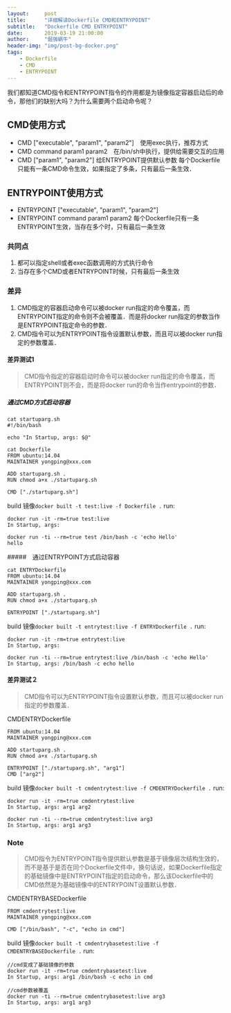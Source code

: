```yaml
---
layout:     post
title:      "详细解读Dockerfile CMD和ENTRYPOINT"
subtitle:   "Dockerfile CMD ENTRYPOINT"
date:       2019-03-19 21:00:00
author:     "倔强蜗牛"
header-img: "img/post-bg-docker.png"
tags:
    - Dockerfile
    - CMD
    - ENTRYPOINT
---
```


我们都知道CMD指令和ENTRYPOINT指令的作用都是为镜像指定容器启动后的命令，那他们的缺别大吗？为什么需要两个启动命令呢？

## CMD使用方式
- CMD  ["executable", "param1", "param2"]　使用exec执行，推荐方式
- CMD command param1 param2　在/bin/sh中执行，提供给需要交互的应用
- CMD ["param1", "param2"] 给ENTRYPOINT提供默认参数
每个Dockerfile只能有一条CMD命令生效，如果指定了多条，只有最后一条生效．

## ENTRYPOINT使用方式
- ENTRYPOINT ["executable", "param1", "param2"]
- ENTRYPOINT command param1 param2
每个Dockerfile只有一条ENTRYPOINT生效，当存在多个时，只有最后一条生效

### 共同点
1. 都可以指定shell或者exec函数调用的方式执行命令
2. 当存在多个CMD或者ENTRYPOINT时候，只有最后一条生效

### 差异
1. CMD指定的容器启动命令可以被docker run指定的命令覆盖，而ENTRYPOINT指定的命令则不会被覆盖．而是将docker run指定的参数当作是ENTRYPOINT指定命令的参数．
2. CMD指令可以为ENTRYPOINT指令设置默认参数，而且可以被docker run指定的参数覆盖．

#### 差异测试1
> CMD指令指定的容器启动时命令可以被docker run指定的命令覆盖，而ENTRYPOINT则不会，而是将docker run的命令当作entrypoint的参数．

##### 通过CMD方式启动容器
```
cat startuparg.sh 
#!/bin/bash

echo "In Startup, args: $@"
```
```
cat Dockerfile
FROM ubuntu:14.04
MAINTAINER yongping@xxx.com

ADD startuparg.sh .
RUN chmod a+x ./startuparg.sh

CMD ["./startuparg.sh"]
```
build 镜像```docker built -t test:live -f Dockerfile .```
run: 
```
docker run -it -rm=true test:live
In Startup, args:

docker run -ti --rm=true test /bin/bash -c 'echo Hello'
hello
```
#####　通过ENTRYPOINT方式启动容器
```
cat ENTRYDockerfile
FROM ubuntu:14.04
MAINTAINER yongping@xxx.com

ADD startuparg.sh .
RUN chmod a+x ./startuparg.sh

ENTRYPOINT ["./startuparg.sh"]
```
build 镜像```docker built -t entrytest:live -f ENTRYDockerfile .```
run: 
```
docker run -it -rm=true entrytest:live
In Startup, args:

docker run -ti --rm=true entrytest:live /bin/bash -c 'echo Hello'
In Startup, args: /bin/bash -c echo hello
```
#### 差异测试２
> CMD指令可以为ENTRYPOINT指令设置默认参数，而且可以被docker run指定的参数覆盖．

CMDENTRYDockerfile
```
FROM ubuntu:14.04
MAINTAINER yongping@xxx.com

ADD startuparg.sh .
RUN chmod a+x ./startuparg.sh

ENTRYPOINT ["./startuparg.sh", "arg1"]
CMD ["arg2"]
```
build 镜像```docker built -t cmdentrytest:live -f CMDENTRYDockerfile .```
run: 
```
docker run -it -rm=true cmdentrytest:live
In Startup, args: arg1 arg2

docker run -ti --rm=true cmdentrytest:live arg3
In Startup, args: arg1 arg3
```
### Note
> CMD指令为ENTRYPOINT指令提供默认参数是基于镜像层次结构生效的，而不是基于是否在同个Dockerfile文件中，换句话说，如果Dockerfile指定的基础镜像中是ENTRYPOINT指定的启动命令，那么该Dockerfile中的CMD依然是为基础镜像中的ENTRYPOINT设置默认参数．

CMDENTRYBASEDockerfile
```
FROM cmdentrytest:live
MAINTAINER yongping@xxx.com

CMD ["/bin/bash", "-c", "echo in cmd"]
```
build 镜像```docker built -t cmdentrybasetest:live -f CMDENTRYBASEDockerfile .```
run: 
```
//cmd变成了基础镜像的参数
docker run -it -rm=true cmdentrybasetest:live
In Startup, args: arg1 /bin/bash -c echo in cmd

//cmd参数被覆盖
docker run -ti --rm=true cmdentrybasetest:live arg3
In Startup, args: arg1 arg3
```